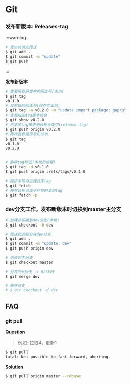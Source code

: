 # Git



### 发布新版本: Releases-tag

:::warning
```sh
# 发布前请先推送
$ git add .
$ git commit -m "update"
$ git push
```
:::

**发布新版本**
```sh
# 查看所有已发布的版本号(本地)
$ git tag
v0.1.0
# 发布新的版本号(保存在本地)
$ git tag -a v0.2.0 -m "update import package: gopkg"
# 查看指定tag版本信息
$ git show v0.2.0
# 将本地tag推送到远程仓库中(release tag)
$ git push origin v0.2.0
# 再次查看是否发布成功
$ git tag
v0.1.0
v0.2.0


# 删除tag标签(本地和远程)
$ git tag -d v0.1.0
$ git push origin :refs/tags/v0.1.0

# 同步本地与远程仓库tag
$ git fetch
# 移除远程仓库不存在的本地tag
$ git fetch -p
```

### dev分支工作，发布新版本时切换到master主分支

```sh
# 创建并切换到dev分支(本地)
$ git checkout -b dev

# 推送到远程仓库dev分支
$ git add .
$ git commit -m "update: dev"
$ git push origin dev

# 切换到主分支
$ git checkout master

# 合并dev分支 -> master
$ git merge dev

# 删除分支
# $ git checkout -d dev
```


## FAQ

### git pull

**Question**

> 例如: 拉取4，更新1

```sh
$ git pull
fatal: Not possible to fast-forward, aborting.
```

**Solution**

```sh
$ git pull origin master --rebase
```
